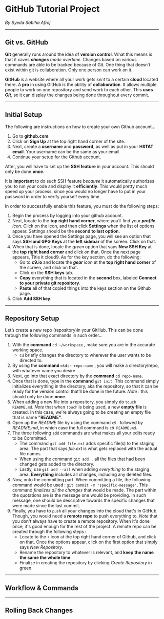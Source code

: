 # GitHub Tutorial Project

_By Syeda Sabiha Afroj_

---
## Git vs. GitHub
**Git** generally runs around the idea of **version control**. What this means is that it caves ***changes** made   overtime*. Changes based on various commands are able to be tracked because of Git. One thing that doesn’t exist within git is collaboration. Only one person can work on it.

**GitHub** is a website where all your work gets *sent* to a certain **cloud** located there. A **pro** in using GitHub is the ability of **collaboration**. It allows multiple people to work on one repository and send work to each other. This **uses** ***Git***, so it can display the changes being done throughout every commit.

---
## Initial Setup
The following are instructions on how to create your own Github account...
1. Go to **github.com**
2. Click on **Sign Up** at the top right hand corner of the site.
3. Next, create a **username** and **password**, as well as put in your **HSTAT email**. Your username can be the same as your email.
4. Continue your setup for the Github account.

After, you will have to set up the **SSH feature** in your account. This should only be done **once**. 

It is **important** to do such SSH feature *because* it automatically authorizes you to run your code and display it **efficiently**. This would pretty much speed up your process, since you would no longer have to put in your password in order to verify yourself every time. 

In order to successfully enable this feature, you must do the following steps: 
1. Begin the process by logging into your github account.
2. Next, locate to the **top right hand corner**, where you’ll find your ***profile** icon*. Click on the icon, and then click **Settings** when the list of options appear. Settings should be the **second to last option**.
3. Once you have opened the Settings page, you will see an option that says **SSH and GPG Keys** at the **left sidebar** of the screen. Click on that.
4. When that is done, locate the *green* option that says **New SSH Key** at the **top right hand corner** and click on that.
Once the next page appears, Title it cloud9. As for the key section, do the following:
    * Go to **c9.io** and locate the ***gear** icon* at the **top right hand corner** of the screen, and click on that.
    * Click on the **SSH keys** tab.
    * **Copy** everything that is located in the **second** box, labeled **Connect to your private git repository**.
    * **Paste** all of that copied things into the keys section on the Github page.
6. Click **Add SSH key**.

---
## Repository Setup
Let’s create a new repo (repository)in your GitHub. This can be done through the following commands in such order… 
1. With the **command** `cd ~/workspace` , make sure you are in the accurate working space.
    * `Cd` briefly changes the directory to wherever the user wants to be directed to.
2. By using the **command** `mkdir repo-name` , you will make a directory/repo, with whatever name you desire.
3. Next, go into that exact directory by the **command** `cd repo-name`.
4. Once that is done, type in the **command** `git init`. This command simply initializes everything in the directory, aka the repository, so that it can be ready for the version control that’ll be done in the future. *Note* : this should only be done **once**.
5. When adding a new file into a repository, you simply do `touch README.md`. *Note* that when `touch` is being used, a new **empty file** is created. In this case, we're always going to be creating an empty file that is name **"README"**.
6. Open up the *README* file by using the command `c9 ` followed by *README.md*, in which case the full command is `c9 README.md`.
7. The three following `add` commands are what makes all your edits ready to be Committed.
    * The command `git add file.ext` adds specific file(s) to the staging area. The part that says *file.ext* is what gets replaced with the actual file names.
    * When using the command `git add .` all the files that had been changed gets added to the directory.
    * Lastly, use `git add --all` when adding *everything* to the staging area. **Everything**  includes all changes, including any deleted files.
8. Now, onto the committing part. When committing a file, the following command would be used : `git commit -m "specific-message"`. This command *finalizes all the changes* that would be made. The part within the quotations are is the message one would be providing. In such message, one should be descriptive towards the specific changes that were made since the last commit.
9. Finally, you have to `push` all your changes into the cloud that's in GitHub. Though, you would need a **remote repo** to push everything to. *Note* that you don't always have to create a remote repository. When it's done once, it's good enough for the rest of the project. A remote repo can be created through the following steps : 
    * Locate to the `+` icon at the top right hand corner of Github, and click on that. Once the options appear, click on the first option that simply says *New Repository*.
    * Rename the repository to whatever is relevant, and **keep the name the same the whole time**.
    * Finalize in creating the repository by clicking *Create Repository* in green.

---
## Workflow & Commands



---
## Rolling Back Changes